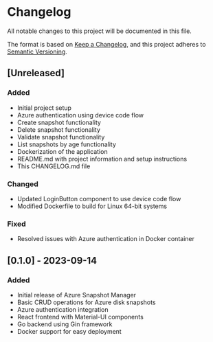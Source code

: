 # Changelog

All notable changes to this project will be documented in this file.

The format is based on [Keep a Changelog](https://keepachangelog.com/en/1.0.0/),
and this project adheres to [Semantic Versioning](https://semver.org/spec/v2.0.0.html).

## [Unreleased]

### Added
- Initial project setup
- Azure authentication using device code flow
- Create snapshot functionality
- Delete snapshot functionality
- Validate snapshot functionality
- List snapshots by age functionality
- Dockerization of the application
- README.md with project information and setup instructions
- This CHANGELOG.md file

### Changed
- Updated LoginButton component to use device code flow
- Modified Dockerfile to build for Linux 64-bit systems

### Fixed
- Resolved issues with Azure authentication in Docker container

## [0.1.0] - 2023-09-14
### Added
- Initial release of Azure Snapshot Manager
- Basic CRUD operations for Azure disk snapshots
- Azure authentication integration
- React frontend with Material-UI components
- Go backend using Gin framework
- Docker support for easy deployment